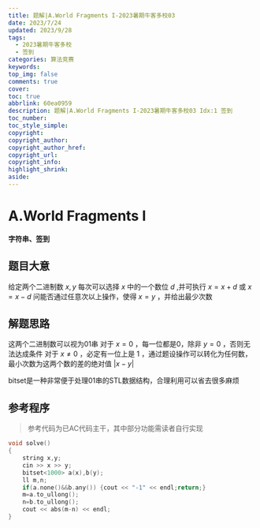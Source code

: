 ```yaml
---
title: 题解|A.World Fragments I-2023暑期牛客多校03
date: 2023/7/24
updated: 2023/9/28
tags:
  - 2023暑期牛客多校
  - 签到
categories: 算法竞赛
keywords:
top_img: false
comments: true
cover:
toc: true
abbrlink: 60ea0959
description: 题解|A.World Fragments I-2023暑期牛客多校03 Idx:1 签到
toc_number:
toc_style_simple:
copyright:
copyright_author:
copyright_author_href:
copyright_url:
copyright_info:
highlight_shrink:
aside:
---
```


# A.World Fragments I
**字符串、签到**
## 题目大意
给定两个二进制数 $x,y$ 
每次可以选择 $x$ 中的一个数位 $d$ ,并可执行 $x=x+d$ 或 $x=x-d$
问能否通过任意次以上操作，使得 $x=y$ ，并给出最少次数

## 解题思路
这两个二进制数可以视为01串
对于 $x=0$ ，每一位都是0，除非 $y=0$ ，否则无法达成条件
对于 $x\ne 0$ ，必定有一位上是 $1$ ，通过题设操作可以转化为任何数，最小次数为这两个数的差的绝对值 $|x-y|$

bitset是一种非常便于处理01串的STL数据结构，合理利用可以省去很多麻烦

## 参考程序
> 参考代码为已AC代码主干，其中部分功能需读者自行实现

```cpp
void solve()
{
    string x,y;
    cin >> x >> y;
    bitset<1000> a(x),b(y);
    ll m,n;
    if(a.none()&&b.any()) {cout << "-1" << endl;return;}
    m=a.to_ullong();
    n=b.to_ullong();
    cout << abs(m-n) << endl;
}
```